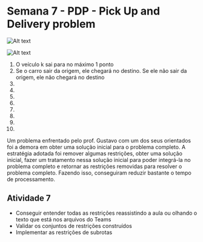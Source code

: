 # Semana 7 - PDP - Pick Up and Delivery problem

![Alt text](auxiliares\arquivos\imagens\prob_otimizacao.png)

![Alt text](auxiliares\arquivos\imagens\prob_otimizacao_2.png)

1. O veículo k sai para no máximo 1 ponto
2. Se o carro sair da origem, ele chegará no destino. Se ele não sair da origem, ele não chegará no destino
3. 
4. 
5. 
6. 
7.
8.
9.
10.

Um problema enfrentado pelo prof. Gustavo com um dos seus orientados foi a demora em obter uma solução inicial para o problema completo. A estratégia adotada foi remover algumas restrições, obter uma solução inicial, fazer um tratamento nessa solução inicial para poder integrá-la no problema completo e retornar as restrições removidas para resolver o problema completo. Fazendo isso, conseguiram reduzir bastante o tempo de processamento.

## Atividade 7

* Conseguir entender todas as restrições reassistindo a aula ou olhando o texto que está nos arquivos do Teams
* Validar os conjuntos de restrições construídos
* Implementar as restrições de subrotas